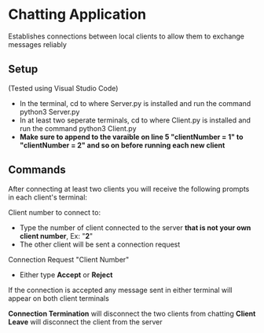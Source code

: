 # Chatting Application

Establishes connections between local clients to allow them to exchange messages reliably

## Setup

(Tested using Visual Studio Code)
- In the terminal, cd to where Server.py is installed and run the command python3 Server.py
- In at least two seperate terminals, cd to where Client.py is installed and run the command python3 Client.py
- **Make sure to append to the varaible on line 5 "clientNumber = 1" to "clientNumber = 2" and so on before running each new client**

## Commands

After connecting at least two clients you will receive the following prompts in each client's terminal:

Client number to connect to:
- Type the number of client connected to the server **that is not your own client number**, Ex: "**2**"
- The other client will be sent a connection request

Connection Request "Client Number"
- Either type **Accept** or **Reject**

If the connection is accepted any message sent in either terminal will appear on both client terminals

**Connection Termination** will disconnect the two clients from chatting
**Client Leave** will disconnect the client from the server
